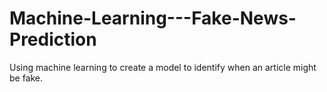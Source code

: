 # Machine-Learning---Fake-News-Prediction
Using machine learning to create a model to identify when an article might be fake.
